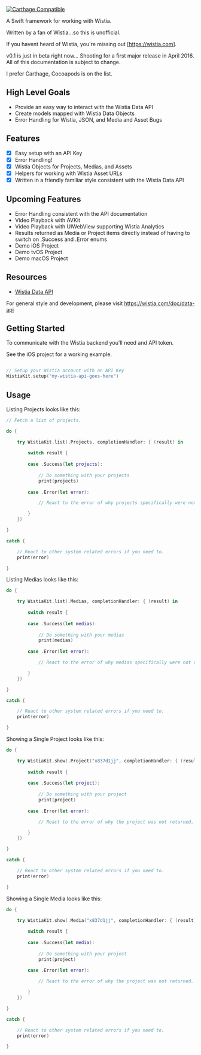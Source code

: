
[![Carthage Compatible](https://img.shields.io/badge/Carthage-compatible-4BC51D.svg?style=flat)](https://github.com/Carthage/Carthage)
 
A Swift framework for working with Wistia. 

Written by a fan of Wistia...so this is unofficial.

If you havent heard of Wistia, you're missing out [https://wistia.com].

v0.1 is just in beta right now... Shooting for a first major release in April 2016. All of this documentation is subject to change.

I prefer Carthage, Cocoapods is on the list. 

## High Level Goals

- Provide an easy way to interact with the Wistia Data API
- Create models mapped with Wistia Data Objects
- Error Handling for Wistia, JSON, and Media and Asset Bugs 

## Features

- [x] Easy setup with an API Key
- [x] Error Handling!
- [x] Wistia Objects for Projects, Medias, and Assets
- [x] Helpers for working with Wistia Asset URLs
- [x] Written in a friendly familiar style consistent with the Wistia Data API

## Upcoming Features

- Error Handling consistent with the API documentation
- Video Playback with AVKit
- Video Playback with UIWebView supporting Wistia Analytics
- Results returned as Media or Project items directly instead of having to switch on .Success and .Error enums
- Demo iOS Project
- Demo tvOS Project
- Demo macOS Project

## Resources

- [Wistia Data API](https://wistia.com/doc/data-api)

For general style and development, please visit https://wistia.com/doc/data-api

## Getting Started

To communicate with the Wistia backend you'll need and API token.

See the iOS project for a working example.

```swift

// Setup your Wistia account with an API Key
WistiaKit.setup("my-wistia-api-goes-here")

```

## Usage

Listing Projects looks like this:

```swift
// Fetch a list of projects.

do {

    try WistiaKit.list(.Projects, completionHandler: { (result) in
        
        switch result {
            
        case .Success(let projects):
            
            // Do something with your projects
            print(projects)
            
        case .Error(let error):

            // React to the error of why projects specifically were not returned.

        }
    })

}

catch {

    // React to other system related errors if you need to.
    print(error)

}
```

Listing Medias looks like this:

```swift
do {

    try WistiaKit.list(.Medias, completionHandler: { (result) in
        
        switch result {
            
        case .Success(let medias):
            
            // Do something with your medias
            print(medias)
            
        case .Error(let error):

            // React to the error of why medias specifically were not returned.

        }
    })

}

catch {

    // React to other system related errors if you need to.
    print(error)

}
```

Showing a Single Project looks like this:

```swift
do {

    try WistiaKit.show(.Project("x837d1jj", completionHandler: { (result) in
        
        switch result {
            
        case .Success(let project):
            
            // Do something with your project
            print(project)
            
        case .Error(let error):

            // React to the error of why the project was not returned.

        }
    })

}

catch {

    // React to other system related errors if you need to.
    print(error)

}

```

Showing a Single Media looks like this:

```swift
do {

    try WistiaKit.show(.Media("x837d1jj", completionHandler: { (result) in
        
        switch result {
            
        case .Success(let media):
            
            // Do something with your project
            print(project)
            
        case .Error(let error):

            // React to the error of why the project was not returned.

        }
    })

}

catch {

    // React to other system related errors if you need to.
    print(error)

}
```